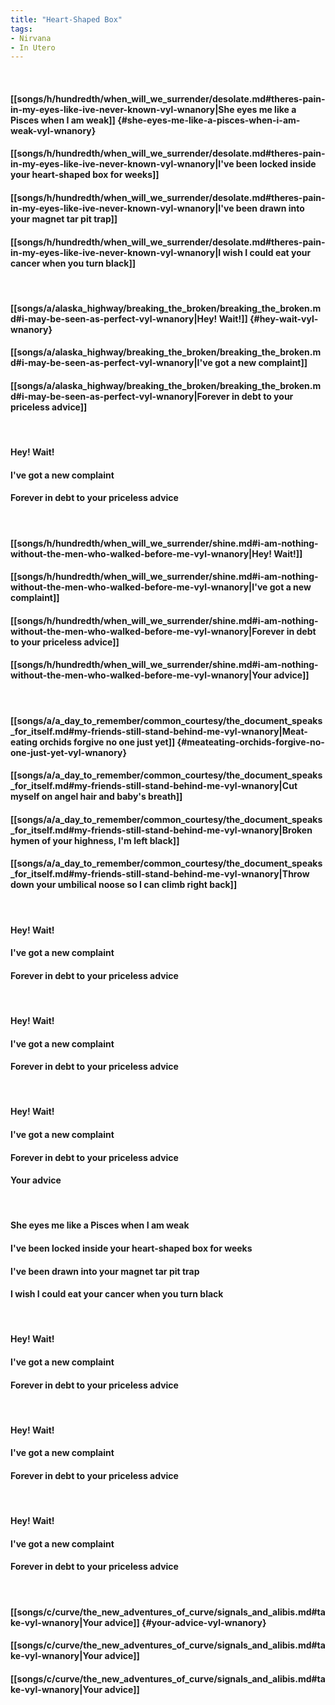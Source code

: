 ```yaml
---
title: "Heart-Shaped Box"
tags:
- Nirvana
- In Utero
---
```

&nbsp;
#### [[songs/h/hundredth/when_will_we_surrender/desolate.md#theres-pain-in-my-eyes-like-ive-never-known-vyl-wnanory|She eyes me like a Pisces when I am weak]] {#she-eyes-me-like-a-pisces-when-i-am-weak-vyl-wnanory}
#### [[songs/h/hundredth/when_will_we_surrender/desolate.md#theres-pain-in-my-eyes-like-ive-never-known-vyl-wnanory|I've been locked inside your heart-shaped box for weeks]]
#### [[songs/h/hundredth/when_will_we_surrender/desolate.md#theres-pain-in-my-eyes-like-ive-never-known-vyl-wnanory|I've been drawn into your magnet tar pit trap]]
#### [[songs/h/hundredth/when_will_we_surrender/desolate.md#theres-pain-in-my-eyes-like-ive-never-known-vyl-wnanory|I wish I could eat your cancer when you turn black]]
&nbsp;
#### [[songs/a/alaska_highway/breaking_the_broken/breaking_the_broken.md#i-may-be-seen-as-perfect-vyl-wnanory|Hey! Wait!]] {#hey-wait-vyl-wnanory}
#### [[songs/a/alaska_highway/breaking_the_broken/breaking_the_broken.md#i-may-be-seen-as-perfect-vyl-wnanory|I've got a new complaint]]
#### [[songs/a/alaska_highway/breaking_the_broken/breaking_the_broken.md#i-may-be-seen-as-perfect-vyl-wnanory|Forever in debt to your priceless advice]]
&nbsp;
#### Hey! Wait!
#### I've got a new complaint
#### Forever in debt to your priceless advice
&nbsp;
#### [[songs/h/hundredth/when_will_we_surrender/shine.md#i-am-nothing-without-the-men-who-walked-before-me-vyl-wnanory|Hey! Wait!]]
#### [[songs/h/hundredth/when_will_we_surrender/shine.md#i-am-nothing-without-the-men-who-walked-before-me-vyl-wnanory|I've got a new complaint]]
#### [[songs/h/hundredth/when_will_we_surrender/shine.md#i-am-nothing-without-the-men-who-walked-before-me-vyl-wnanory|Forever in debt to your priceless advice]]
#### [[songs/h/hundredth/when_will_we_surrender/shine.md#i-am-nothing-without-the-men-who-walked-before-me-vyl-wnanory|Your advice]]
&nbsp;
#### [[songs/a/a_day_to_remember/common_courtesy/the_document_speaks_for_itself.md#my-friends-still-stand-behind-me-vyl-wnanory|Meat-eating orchids forgive no one just yet]] {#meateating-orchids-forgive-no-one-just-yet-vyl-wnanory}
#### [[songs/a/a_day_to_remember/common_courtesy/the_document_speaks_for_itself.md#my-friends-still-stand-behind-me-vyl-wnanory|Cut myself on angel hair and baby's breath]]
#### [[songs/a/a_day_to_remember/common_courtesy/the_document_speaks_for_itself.md#my-friends-still-stand-behind-me-vyl-wnanory|Broken hymen of your highness, I'm left black]]
#### [[songs/a/a_day_to_remember/common_courtesy/the_document_speaks_for_itself.md#my-friends-still-stand-behind-me-vyl-wnanory|Throw down your umbilical noose so I can climb right back]]
&nbsp;
#### Hey! Wait!
#### I've got a new complaint
#### Forever in debt to your priceless advice
&nbsp;
#### Hey! Wait!
#### I've got a new complaint
#### Forever in debt to your priceless advice
&nbsp;
#### Hey! Wait!
#### I've got a new complaint
#### Forever in debt to your priceless advice
#### Your advice
&nbsp;
#### She eyes me like a Pisces when I am weak
#### I've been locked inside your heart-shaped box for weeks
#### I've been drawn into your magnet tar pit trap
#### I wish I could eat your cancer when you turn black
&nbsp;
#### Hey! Wait!
#### I've got a new complaint
#### Forever in debt to your priceless advice
&nbsp;
#### Hey! Wait!
#### I've got a new complaint
#### Forever in debt to your priceless advice
&nbsp;
#### Hey! Wait!
#### I've got a new complaint
#### Forever in debt to your priceless advice
&nbsp;
#### [[songs/c/curve/the_new_adventures_of_curve/signals_and_alibis.md#take-vyl-wnanory|Your advice]] {#your-advice-vyl-wnanory}
#### [[songs/c/curve/the_new_adventures_of_curve/signals_and_alibis.md#take-vyl-wnanory|Your advice]]
#### [[songs/c/curve/the_new_adventures_of_curve/signals_and_alibis.md#take-vyl-wnanory|Your advice]]
